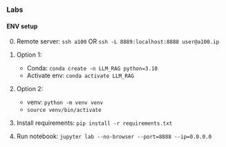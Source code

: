 ### Labs

#### ENV setup

0. Remote server: `ssh a100` OR `ssh -L 8889:localhost:8888 user@a100.ip`

1. Option 1:
   - Conda: `conda create -n LLM_RAG python=3.10`
   - Activate env: `conda activate LLM_RAG`
2. Option 2:
   - venv: `python -m venv venv`
   - `source venv/bin/activate`

3. Install requirements: `pip install -r requirements.txt`
4. Run notebook: `jupyter lab --no-browser --port=8888 --ip=0.0.0.0`
